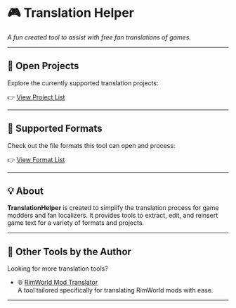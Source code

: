 # 🎮 Translation Helper

*A fun created tool to assist with free fan translations of games.*

---

## 📂 Open Projects
Explore the currently supported translation projects:

👉 [View Project List](https://github.com/TokcDK/TranslationHelper/tree/master/Current/Main/Projects)

---

## 📁 Supported Formats
Check out the file formats this tool can open and process:

👉 [View Format List](https://github.com/TokcDK/TranslationHelper/tree/master/Current/Main/Formats)

---

## 💡 About
**TranslationHelper** is created to simplify the translation process for game modders and fan localizers. It provides tools to extract, edit, and reinsert game text for a variety of formats and projects.

---

## 🔧 Other Tools by the Author

Looking for more translation tools?

- 🌐 [RimWorld Mod Translator](https://github.com/TokcDK/RimworldModTranslator)  
  A tool tailored specifically for translating RimWorld mods with ease.

---
